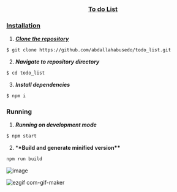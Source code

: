 <div align="center">
<a href="https://github.com/abdallahabusedo/todo_list
" rel="noopener">
 
</div>
<h3 align="center">To do List</h3>

### Installation

1. **_Clone the repository_**

```sh
$ git clone https://github.com/abdallahabusedo/todo_list.git

```

2. **_Navigate to repository directory_**

```sh
$ cd todo_list
```

3. **_Install dependencies_**

```sh
$ npm i
```

### Running

1. **_Running on development mode_**

```sh
$ npm start
```

2. \***\*Build and generate minified version\*\***

```sh
npm run build
```
![image](https://user-images.githubusercontent.com/42722816/86271453-2c0d9980-bbcd-11ea-8dd7-c86a3c5e1b0c.png)




![ezgif com-gif-maker](https://user-images.githubusercontent.com/42722816/86272035-3bd9ad80-bbce-11ea-9eef-1f0bb2c7c1c8.gif)

